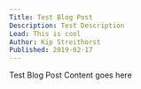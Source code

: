 ```yaml
---
Title: Test Blog Post
Description: Test Description
Lead: This is cool
Author: Kip Streithorst
Published: 2019-02-17
---
```


Test Blog Post Content goes here